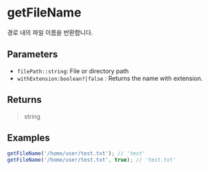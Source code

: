 # getFileName <Lang js dart />

<NodeRequired ko />

경로 내의 파일 이름을 반환합니다.

## Parameters

- `filePath::string`: File or directory path
- `withExtension:boolean?|false` <DartNamed />: Returns the name with extension.

## Returns

> string

## Examples

```javascript
getFileName('/home/user/test.txt'); // 'test'
getFileName('/home/user/test.txt', true); // 'test.txt'
```
